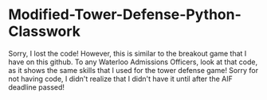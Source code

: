 # Modified-Tower-Defense-Python-Classwork

Sorry, I lost the code! However, this is similar to the breakout game that I have on this github. To any Waterloo Admissions Officers, look at that code, as it shows the same skills that I used for the tower defense game! Sorry for not having code, I didn't realize that I didn't have it until after the AIF deadline passed!
